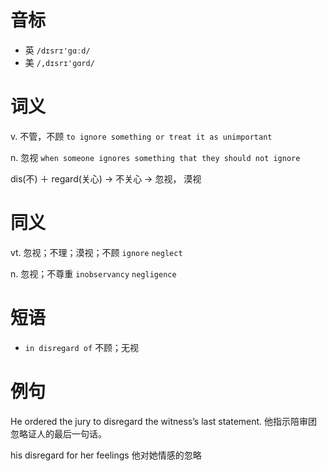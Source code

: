 # 音标

- 英 `/dɪsrɪ'gɑːd/`
- 美 `/,dɪsrɪ'ɡɑrd/`

# 词义

v. 不管，不顾
`to ignore something or treat it as unimportant`

n. 忽视
`when someone ignores something that they should not ignore`



dis(不) ＋ regard(关心) → 不关心 → 忽视， 漠视

# 同义

vt. 忽视；不理；漠视；不顾
`ignore` `neglect`

n. 忽视；不尊重
`inobservancy` `negligence`

# 短语

- `in disregard of` 不顾；无视

# 例句

He ordered the jury to disregard the witness’s last statement.
他指示陪审团忽略证人的最后一句话。

his disregard for her feelings
他对她情感的忽略


